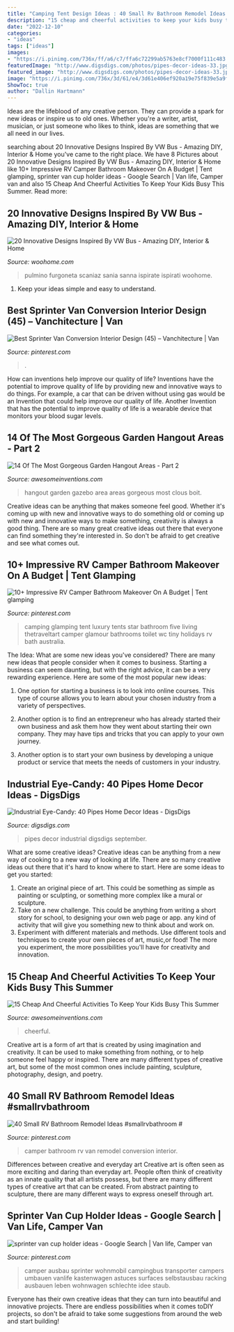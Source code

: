 ```yaml
---
title: "Camping Tent Design Ideas : 40 Small Rv Bathroom Remodel Ideas #smallrvbathroom #"
description: "15 cheap and cheerful activities to keep your kids busy this summer"
date: "2022-12-10"
categories:
- "ideas"
tags: ["ideas"]
images:
- "https://i.pinimg.com/736x/ff/a6/c7/ffa6c72299ab5763e8cf7000f111c483.jpg"
featuredImage: "http://www.digsdigs.com/photos/pipes-decor-ideas-33.jpg"
featured_image: "http://www.digsdigs.com/photos/pipes-decor-ideas-33.jpg"
image: "https://i.pinimg.com/736x/3d/61/e4/3d61e406ef920a19e75f839e5a9ff860.jpg"
ShowToc: true
author: "Dallin Hartmann"
---
```



Ideas are the lifeblood of any creative person. They can provide a spark for new ideas or inspire us to old ones. Whether you're a writer, artist, musician, or just someone who likes to think, ideas are something that we all need in our lives.

	

		
searching about 20 Innovative Designs Inspired By VW Bus - Amazing DIY, Interior &amp; Home you've came to the right place. We have 8 Pictures about 20 Innovative Designs Inspired By VW Bus - Amazing DIY, Interior &amp; Home like 10+ Impressive RV Camper Bathroom Makeover On A Budget | Tent glamping, sprinter van cup holder ideas - Google Search | Van life, Camper van and also 15 Cheap And Cheerful Activities To Keep Your Kids Busy This Summer. Read more:
		
    
## 20 Innovative Designs Inspired By VW Bus - Amazing DIY, Interior &amp; Home

<img loading=lazy src="https://www.woohome.com/wp-content/uploads/2013/08/a-replica-of-the-front-half-of-a-VW-bus-served-as-a-bar.jpg" onerror="this.onerror=null;this.src='https://tse4.mm.bing.net/th?id=OIP.USN7rSRDcGsXIX4BE7ku4QHaE8&amp;pid=15.1';" alt="20 Innovative Designs Inspired By VW Bus - Amazing DIY, Interior &amp; Home">

_Source: woohome.com_

>pulmino furgoneta scaniaz sania sanna ispirate ispirati woohome. 

	

1. Keep your ideas simple and easy to understand.

    
## Best Sprinter Van Conversion Interior Design (45) – Vanchitecture | Van

<img loading=lazy src="https://i.pinimg.com/736x/5e/67/fe/5e67fe45007fb3967f965af8dcbb3ad2.jpg" onerror="this.onerror=null;this.src='https://tse4.mm.bing.net/th?id=OIP.lQ52n84doPr1xfFd1nclrAHaJ3&amp;pid=15.1';" alt="Best Sprinter Van Conversion Interior Design (45) – Vanchitecture | Van">

_Source: pinterest.com_

>. 

	

How can inventions help improve our quality of life?
Inventions have the potential to improve quality of life by providing new and innovative ways to do things. For example, a car that can be driven without using gas would be an Invention that could help improve our quality of life. Another Invention that has the potential to improve quality of life is a wearable device that monitors your blood sugar levels.

    
## 14 Of The Most Gorgeous Garden Hangout Areas - Part 2

<img loading=lazy src="https://www.awesomeinventions.com/wp-content/uploads/2015/03/garden-hangout-gazebo.jpg" onerror="this.onerror=null;this.src='https://tse2.mm.bing.net/th?id=OIP.RpYmE3CiZ87lp3HnquSyBQHaJ4&amp;pid=15.1';" alt="14 Of The Most Gorgeous Garden Hangout Areas - Part 2">

_Source: awesomeinventions.com_

>hangout garden gazebo area areas gorgeous most clous boit. 

	

Creative ideas can be anything that makes someone feel good. Whether it's coming up with new and innovative ways to do something old or coming up with new and innovative ways to make something, creativity is always a good thing. There are so many great creative ideas out there that everyone can find something they're interested in. So don't be afraid to get creative and see what comes out.

    
## 10+ Impressive RV Camper Bathroom Makeover On A Budget | Tent Glamping

<img loading=lazy src="https://i.pinimg.com/736x/68/6d/5c/686d5c920b797726016fdaff9fbafc2c.jpg" onerror="this.onerror=null;this.src='https://tse2.mm.bing.net/th?id=OIP.xhg7RBGfr0F9nQnGVMZSDgHaLD&amp;pid=15.1';" alt="10+ Impressive RV Camper Bathroom Makeover On A Budget | Tent glamping">

_Source: pinterest.com_

>camping glamping tent luxury tents star bathroom five living thetraveltart camper glamour bathrooms toilet wc tiny holidays rv bath australia. 

	

The Idea: What are some new ideas you've considered?
There are many new ideas that people consider when it comes to business. Starting a business can seem daunting, but with the right advice, it can be a very rewarding experience. Here are some of the most popular new ideas:
1. One option for starting a business is to look into online courses. This type of course allows you to learn about your chosen industry from a variety of perspectives.

2. Another option is to find an entrepreneur who has already started their own business and ask them how they went about starting their own company. They may have tips and tricks that you can apply to your own journey.

3. Another option is to start your own business by developing a unique product or service that meets the needs of customers in your industry.

    
## Industrial Eye-Candy: 40 Pipes Home Decor Ideas - DigsDigs

<img loading=lazy src="http://www.digsdigs.com/photos/pipes-decor-ideas-33.jpg" onerror="this.onerror=null;this.src='https://tse1.mm.bing.net/th?id=OIP.NymcBxY_fhdbwsCp6m0pTgHaLv&amp;pid=15.1';" alt="Industrial Eye-Candy: 40 Pipes Home Decor Ideas - DigsDigs">

_Source: digsdigs.com_

>pipes decor industrial digsdigs september. 

	

What are some creative ideas?
Creative ideas can be anything from a new way of cooking to a new way of looking at life. There are so many creative ideas out there that it's hard to know where to start. Here are some ideas to get you started: 
1. Create an original piece of art. This could be something as simple as painting or sculpting, or something more complex like a mural or sculpture. 
2. Take on a new challenge. This could be anything from writing a short story for school, to designing your own web page or app. any kind of activity that will give you something new to think about and work on. 
3. Experiment with different materials and methods. Use different tools and techniques to create your own pieces of art, music,or food! The more you experiment, the more possibilities you'll have for creativity and innovation.

    
## 15 Cheap And Cheerful Activities To Keep Your Kids Busy This Summer

<img loading=lazy src="https://www.awesomeinventions.com/wp-content/uploads/2015/05/indoor-camping.jpg" onerror="this.onerror=null;this.src='https://tse4.mm.bing.net/th?id=OIP.quIdMinXqQQ-nfs-yhK0UgHaJ4&amp;pid=15.1';" alt="15 Cheap And Cheerful Activities To Keep Your Kids Busy This Summer">

_Source: awesomeinventions.com_

>cheerful. 

	

Creative art is a form of art that is created by using imagination and creativity. It can be used to make something from nothing, or to help someone feel happy or inspired. There are many different types of creative art, but some of the most common ones include painting, sculpture, photography, design, and poetry.

    
## 40 Small RV Bathroom Remodel Ideas #smallrvbathroom #

<img loading=lazy src="https://i.pinimg.com/736x/3d/61/e4/3d61e406ef920a19e75f839e5a9ff860.jpg" onerror="this.onerror=null;this.src='https://tse3.mm.bing.net/th?id=OIP.SrajmwpImQ7YTXmCreeONwHaLm&amp;pid=15.1';" alt="40 Small RV Bathroom Remodel Ideas #smallrvbathroom #">

_Source: pinterest.com_

>camper bathroom rv van remodel conversion interior. 

	

Differences between creative and everyday art
Creative art is often seen as more exciting and daring than everyday art. People often think of creativity as an innate quality that all artists possess, but there are many different types of creative art that can be created. From abstract painting to sculpture, there are many different ways to express oneself through art.

    
## Sprinter Van Cup Holder Ideas - Google Search | Van Life, Camper Van

<img loading=lazy src="https://i.pinimg.com/736x/ff/a6/c7/ffa6c72299ab5763e8cf7000f111c483.jpg" onerror="this.onerror=null;this.src='https://tse3.mm.bing.net/th?id=OIP.SCPeeGJzQVTdMxLAvZsIAwHaJ4&amp;pid=15.1';" alt="sprinter van cup holder ideas - Google Search | Van life, Camper van">

_Source: pinterest.com_

>camper ausbau sprinter wohnmobil campingbus transporter campers umbauen vanlife kastenwagen astuces surfaces selbstausbau racking ausbauen leben wohnwagen schlechte idee staub. 

	

Everyone has their own creative ideas that they can turn into beautiful and innovative projects. There are endless possibilities when it comes toDIY projects, so don't be afraid to take some suggestions from around the web and start building!

